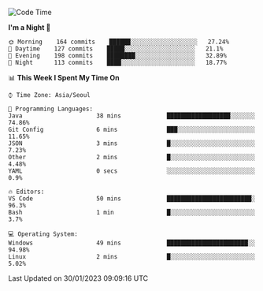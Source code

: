 <!--START_SECTION:waka-->
![Code Time](http://img.shields.io/badge/Code%20Time-1%2C509%20hrs%2026%20mins-blue)

**I'm a Night 🦉** 

```text
🌞 Morning    164 commits    ██████░░░░░░░░░░░░░░░░░░░   27.24% 
🌆 Daytime    127 commits    █████░░░░░░░░░░░░░░░░░░░░   21.1% 
🌃 Evening    198 commits    ████████░░░░░░░░░░░░░░░░░   32.89% 
🌙 Night      113 commits    ████░░░░░░░░░░░░░░░░░░░░░   18.77%

```


📊 **This Week I Spent My Time On** 

```text
⌚︎ Time Zone: Asia/Seoul

💬 Programming Languages: 
Java                     38 mins             ██████████████████░░░░░░░   74.86% 
Git Config               6 mins              ███░░░░░░░░░░░░░░░░░░░░░░   11.65% 
JSON                     3 mins              █░░░░░░░░░░░░░░░░░░░░░░░░   7.23% 
Other                    2 mins              █░░░░░░░░░░░░░░░░░░░░░░░░   4.48% 
YAML                     0 secs              ░░░░░░░░░░░░░░░░░░░░░░░░░   0.9%

🔥 Editors: 
VS Code                  50 mins             ████████████████████████░   96.3% 
Bash                     1 min               █░░░░░░░░░░░░░░░░░░░░░░░░   3.7%

💻 Operating System: 
Windows                  49 mins             ███████████████████████░░   94.98% 
Linux                    2 mins              █░░░░░░░░░░░░░░░░░░░░░░░░   5.02%

```


 Last Updated on 30/01/2023 09:09:16 UTC
<!--END_SECTION:waka-->
